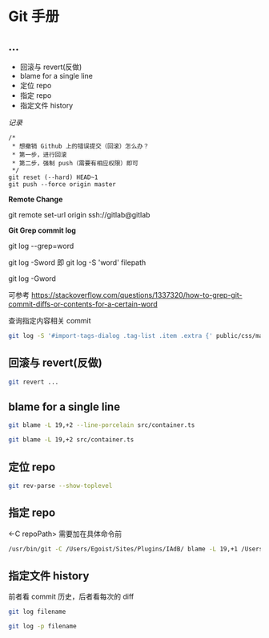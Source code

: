 # Git 手册


## ...

* 回滚与 revert(反做)
* blame for a single line
* 定位 repo
* 指定 repo
* 指定文件 history

*记录*

```shell
/*
 * 想撤销 Github 上的错误提交（回滚）怎么办？
 * 第一步，进行回滚
 * 第二步，强制 push（需要有相应权限）即可
 */
git reset (--hard) HEAD~1
git push --force origin master
```

**Remote Change**

git remote set-url origin ssh://gitlab@gitlab


**Git Grep commit log**

git log --grep=word

git log -Sword 即 git log -S 'word' filepath

git log -Gword

可参考 https://stackoverflow.com/questions/1337320/how-to-grep-git-commit-diffs-or-contents-for-a-certain-word


查询指定内容相关 commit

```sh
git log -S '#import-tags-dialog .tag-list .item .extra {' public/css/main.css
```

## 回滚与 revert(反做)

```sh
git revert ...
```


## blame for a single line

```sh
git blame -L 19,+2 --line-porcelain src/container.ts

git blame -L 19,+2 src/container.ts
```


## 定位 repo

```sh
git rev-parse --show-toplevel
```


## 指定 repo

<-C repoPath> 需要加在具体命令前

```sh
/usr/bin/git -C /Users/Egoist/Sites/Plugins/IAdB/ blame -L 19,+1 /Users/Egoist/Sites/Plugins/IAdB/src/oneForAll/index.js
```


## 指定文件 history

前者看 commit 历史，后者看每次的 diff

```sh
git log filename

git log -p filename
```